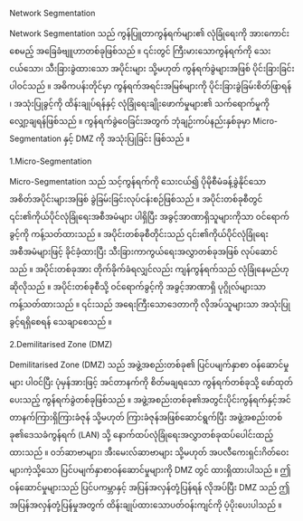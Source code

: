 Network Segmentation

Network Segmentation သည် ကွန်ပြူတာကွန်ရက်များ၏ လုံခြုံရေးကို အားကောင်းစေမည့် အခြေခံဗျူဟာတစ်ခုဖြစ်သည် ။ ၎င်းတွင် ကြီးမားသောကွန်ရက်ကို သေးငယ်သော၊ သီးခြားခွဲထားသော အပိုင်းများ သို့မဟုတ် ကွန်ရက်ခွဲများအဖြစ် ပိုင်းခြားခြင်း ပါဝင်သည် ။ အဓိကပန်းတိုင်မှာ ကွန်ရက်အရင်းအမြစ်များကို ပိုင်းခြားခွဲခြမ်းစိတ်ဖြာရန် ၊ အသုံးပြုခွင့်ကို ထိန်းချုပ်ရန်နှင့် လုံခြုံရေးချိုးဖောက်မှုများ၏ သက်ရောက်မှုကို လျှော့ချရန်ဖြစ်သည် ။ ကွန်ရက်ခွဲဝေခြင်းအတွက် ဘုံချဉ်းကပ်နည်းနှစ်ခုမှာ Micro-Segmentation နှင့် DMZ ကို အသုံးပြုခြင်း ဖြစ်သည် ။

1.Micro-Segmentation

Micro-Segmentation သည် သင့်ကွန်ရက်ကို သေးငယ်၍ ပိုမိုစီမံခန့်ခွဲနိုင်သော အစိတ်အပိုင်းများအဖြစ် ခွဲခြမ်းခြင်းလုပ်ငန်းစဉ်ဖြစ်သည် ။ အပိုင်းတစ်ခုစီတွင် ၎င်း၏ကိုယ်ပိုင်လုံခြုံရေးအစီအမံများ ပါရှိပြီး အခွင့်အာဏာရှိသူများကိုသာ ဝင်ရောက်ခွင့်ကို ကန့်သတ်ထားသည် ။ အပိုင်းတစ်ခုစီတိုင်းသည် ၎င်း၏ကိုယ်ပိုင်လုံခြုံရေးအစီအမံများဖြင့် ခိုင်ခံ့ထားပြီး သီးခြားကာကွယ်ရေးအလွှာတစ်ခုအဖြစ် လုပ်ဆောင်သည် ။ အပိုင်းတစ်ခုအား တိုက်ခိုက်ခံရလျှင်လည်း ကျန်ကွန်ရက်သည် လုံခြုံနေမည်ဟု ဆိုလိုသည် ။
အပိုင်းတစ်ခုစီသို့ ဝင်ရောက်ခွင့်ကို အခွင့်အာဏာရှိ ပုဂ္ဂိုလ်များသာ ကန့်သတ်ထားသည် ။ ၎င်းသည် အရေးကြီးသောဒေတာကို လိုအပ်သူများသာ အသုံးပြုခွင့်ရရှိစေရန် သေချာစေသည် ။

2.Demilitarised Zone (DMZ)

Demilitarised Zone (DMZ) သည် အဖွဲ့အစည်းတစ်ခု၏ ပြင်ပမျက်နှာစာ ဝန်ဆောင်မှုများ ပါဝင်ပြီး ပုံမှန်အားဖြင့် အင်တာနက်ကို စိတ်မချရသော ကွန်ရက်တစ်ခုသို့ ဖော်ထုတ်ပေးသည့် ကွန်ရက်ခွဲတစ်ခုဖြစ်သည် ။ အဖွဲ့အစည်းတစ်ခု၏အတွင်းပိုင်းကွန်ရက်နှင့်အင်တာနက်ကြားရှိကြားခံဇုန် သို့မဟုတ် ကြားခံဇုန်အဖြစ်ဆောင်ရွက်ပြီး အဖွဲ့အစည်းတစ်ခု၏ဒေသခံကွန်ရက် (LAN) သို့ နောက်ထပ်လုံခြုံရေးအလွှာတစ်ခုထပ်ပေါင်းထည့်ထားသည် ။ ဝဘ်ဆာဗာများ၊ အီးမေးလ်ဆာဗာများ သို့မဟုတ် အပလီကေးရှင်းဂိတ်ဝေးများကဲ့သို့သော ပြင်ပမျက်နှာစာဝန်ဆောင်မှုများကို DMZ တွင် ထားရှိထားပါသည် ။ ဤဝန်ဆောင်မှုများသည် ပြင်ပကမ္ဘာနှင့် အပြန်အလှန်တုံ့ပြန်ရန် လိုအပ်ပြီး DMZ သည် ဤအပြန်အလှန်တုံ့ပြန်မှုအတွက် ထိန်းချုပ်ထားသောပတ်ဝန်းကျင်ကို ပံ့ပိုးပေးပါသည် ။